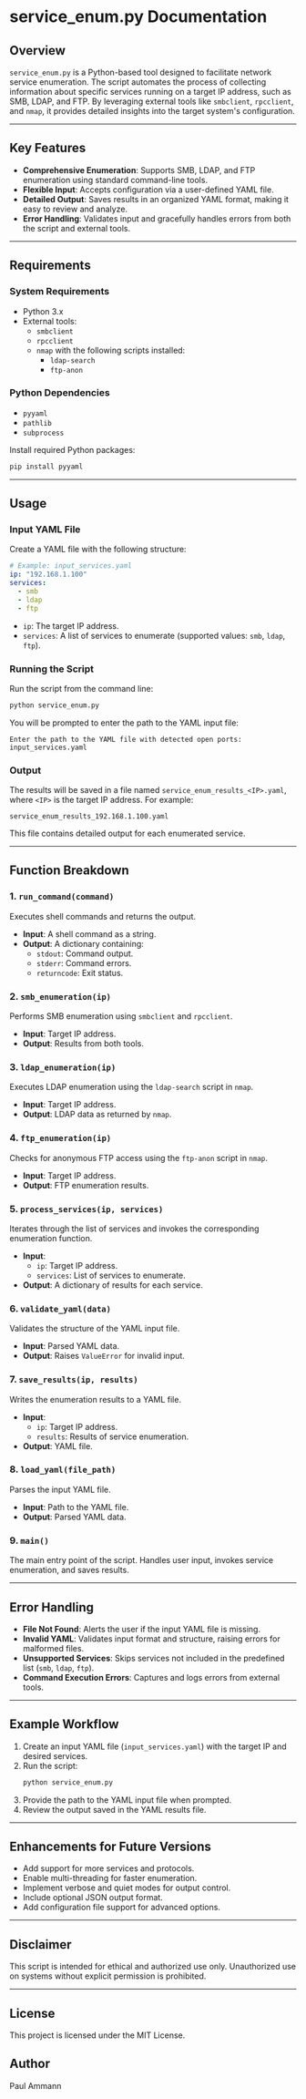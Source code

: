 # service_enum.py Documentation

## Overview
`service_enum.py` is a Python-based tool designed to facilitate network service enumeration. The script automates the process of collecting information about specific services running on a target IP address, such as SMB, LDAP, and FTP. By leveraging external tools like `smbclient`, `rpcclient`, and `nmap`, it provides detailed insights into the target system's configuration.

---

## Key Features
- **Comprehensive Enumeration**: Supports SMB, LDAP, and FTP enumeration using standard command-line tools.
- **Flexible Input**: Accepts configuration via a user-defined YAML file.
- **Detailed Output**: Saves results in an organized YAML format, making it easy to review and analyze.
- **Error Handling**: Validates input and gracefully handles errors from both the script and external tools.

---

## Requirements
### System Requirements
- Python 3.x
- External tools:
  - `smbclient`
  - `rpcclient`
  - `nmap` with the following scripts installed:
    - `ldap-search`
    - `ftp-anon`

### Python Dependencies
- `pyyaml`
- `pathlib`
- `subprocess`

Install required Python packages:
```bash
pip install pyyaml
```

---

## Usage

### Input YAML File
Create a YAML file with the following structure:
```yaml
# Example: input_services.yaml
ip: "192.168.1.100"
services:
  - smb
  - ldap
  - ftp
```
- `ip`: The target IP address.
- `services`: A list of services to enumerate (supported values: `smb`, `ldap`, `ftp`).

### Running the Script
Run the script from the command line:
```bash
python service_enum.py
```
You will be prompted to enter the path to the YAML input file:
```
Enter the path to the YAML file with detected open ports: input_services.yaml
```

### Output
The results will be saved in a file named `service_enum_results_<IP>.yaml`, where `<IP>` is the target IP address. For example:
```
service_enum_results_192.168.1.100.yaml
```
This file contains detailed output for each enumerated service.

---

## Function Breakdown

### 1. `run_command(command)`
Executes shell commands and returns the output.
- **Input**: A shell command as a string.
- **Output**: A dictionary containing:
  - `stdout`: Command output.
  - `stderr`: Command errors.
  - `returncode`: Exit status.

### 2. `smb_enumeration(ip)`
Performs SMB enumeration using `smbclient` and `rpcclient`.
- **Input**: Target IP address.
- **Output**: Results from both tools.

### 3. `ldap_enumeration(ip)`
Executes LDAP enumeration using the `ldap-search` script in `nmap`.
- **Input**: Target IP address.
- **Output**: LDAP data as returned by `nmap`.

### 4. `ftp_enumeration(ip)`
Checks for anonymous FTP access using the `ftp-anon` script in `nmap`.
- **Input**: Target IP address.
- **Output**: FTP enumeration results.

### 5. `process_services(ip, services)`
Iterates through the list of services and invokes the corresponding enumeration function.
- **Input**:
  - `ip`: Target IP address.
  - `services`: List of services to enumerate.
- **Output**: A dictionary of results for each service.

### 6. `validate_yaml(data)`
Validates the structure of the YAML input file.
- **Input**: Parsed YAML data.
- **Output**: Raises `ValueError` for invalid input.

### 7. `save_results(ip, results)`
Writes the enumeration results to a YAML file.
- **Input**:
  - `ip`: Target IP address.
  - `results`: Results of service enumeration.
- **Output**: YAML file.

### 8. `load_yaml(file_path)`
Parses the input YAML file.
- **Input**: Path to the YAML file.
- **Output**: Parsed YAML data.

### 9. `main()`
The main entry point of the script. Handles user input, invokes service enumeration, and saves results.

---

## Error Handling
- **File Not Found**: Alerts the user if the input YAML file is missing.
- **Invalid YAML**: Validates input format and structure, raising errors for malformed files.
- **Unsupported Services**: Skips services not included in the predefined list (`smb`, `ldap`, `ftp`).
- **Command Execution Errors**: Captures and logs errors from external tools.

---

## Example Workflow
1. Create an input YAML file (`input_services.yaml`) with the target IP and desired services.
2. Run the script:
   ```bash
   python service_enum.py
   ```
3. Provide the path to the YAML input file when prompted.
4. Review the output saved in the YAML results file.

---

## Enhancements for Future Versions
- Add support for more services and protocols.
- Enable multi-threading for faster enumeration.
- Implement verbose and quiet modes for output control.
- Include optional JSON output format.
- Add configuration file support for advanced options.

---

## Disclaimer
This script is intended for ethical and authorized use only. Unauthorized use on systems without explicit permission is prohibited.

---

## License
This project is licensed under the MIT License.

## Author
Paul Ammann
